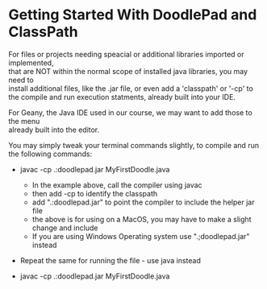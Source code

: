 # Getting Started With DoodlePad and ClassPath

For files or projects needing speacial or additional libraries imported or implemented,   
that are NOT within the normal scope of installed java libraries, you may need to  
install additional files, like the .jar file, or even add a 'classpath' or '-cp' to  
the compile and run execution statments, already built into your IDE.  

For Geany, the Java IDE used in our course, we may want to add those to the menu  
already built into the editor.  

You may simply tweak your terminal commands slightly, to compile and run the following commands:

* javac -cp .:doodlepad.jar MyFirstDoodle.java  

  * In the example above, call the compiler using javac
  * then add -cp to identify the classpath
  * add ".:doodlepad.jar" to point the compiler to include the helper jar file
  * the above is for using on a MacOS, you may have to make a slight change and include
  * If you are using Windows Operating system use ".;doodlepad.jar" instead

* Repeat the same for running the file - use java instead  

* javac -cp .:doodlepad.jar MyFirstDoodle.java  
  

